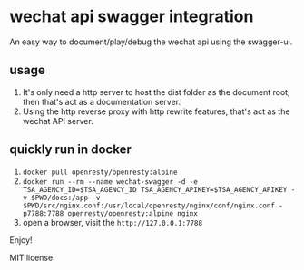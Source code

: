 # wechat api swagger integration

An easy way to document/play/debug the wechat api using the swagger-ui.

## usage

1. It's only need a http server to host the dist folder as the document root, then that's act as a documentation server.
2. Using the http reverse proxy with http rewrite features, that's act as the wechat API server.

## quickly run in docker

1. `docker pull openresty/openresty:alpine`
2. `docker run --rm --name wechat-swagger -d -e TSA_AGENCY_ID=$TSA_AGENCY_ID TSA_AGENCY_APIKEY=$TSA_AGENCY_APIKEY -v $PWD/docs:/app -v $PWD/src/nginx.conf:/usr/local/openresty/nginx/conf/nginx.conf -p7788:7788 openresty/openresty:alpine nginx`
3. open a browser, visit the `http://127.0.0.1:7788`

Enjoy!

MIT license.
